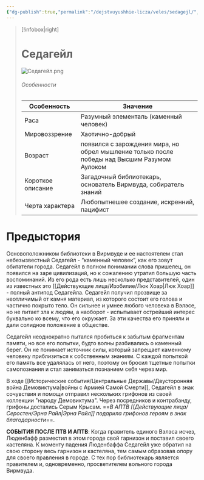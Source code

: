 ```yaml
---
{"dg-publish":true,"permalink":"/dejstvuyushhie-licza/veles/sedagejl/","dgPassFrontmatter":true}
---
```


> [!infobox|right]
> # Седагейл
> ![Седагейл.png](/img/user/%D0%98%D0%B7%D0%BE%D0%B1%D1%80%D0%B0%D0%B6%D0%B5%D0%BD%D0%B8%D1%8F/%D0%A1%D0%B5%D0%B4%D0%B0%D0%B3%D0%B5%D0%B9%D0%BB.png)
> ###### Особенности
> | Особенность | Значение |
> | ---- | ---- |
> | Раса | Разумный элементаль (каменный человек)|
> | Мировоззрение |Хаотично-добрый |
> | Возраст |появился с зарождения мира, но обрел мышление только после победы над Высшим Разумом Аулоком|
> | Короткое описание |Загадочный библиотекарь, основатель Вирмвуда, собиратель знаний|
> | Черта характера |Любопытнешее создание, искренний, пацифист|

# Предыстория

Основоположником библиотеки в Вирмвуде и ее настоятелем стал небезызвестный Седагейл - “каменный человек”, как его зовут обитатели города. 
Седагейл в полном понимании слова пришелец, он появился на заре цивилизаций, но к сожалению утратил большую часть воспоминаний. Из его рода есть лишь несколько представителей, один из известных это [[Действующие лица/Изобилие/Люк Хоар\|Люк Хоар]] - полный антипод Седагейла.
Седагейл получил прозвище за неотличимый от камня материал, из которого состоит его голова и частично покрыто тело.
Он сильнее и умнее любого человека в Вэлэсе, но не питает зла к людям, а наоборот - испытывает острейший интерес буквально ко всему, что его окружает. За эти качества его приняли и дали солидное положение в обществе.

Седагейл неоднократно пытался пробиться к забытым фрагментам памяти, но все его попытки, будто волны разбивались о каменный берег. Он не понимает источник силы, который запрещает каменному человеку приблизиться к собственным знаниям. С каждой попыткой его память все удалялась от него, поэтому он бросил тщетные попытки самопознания и стал заниматься познанием себя через мир.

В ходе [[Исторические события/Центральные Державы/Двусторонняя война Демовиктума\|войны с Армией Самой Смерти]], Седагейл в знак сочувствия и помощи отправил нескольких грифонов из своей коллекции "народу Демовиктума". Через посредников и контрабанду, грифоны достались Серым Крысам.
==*В АПТВ [[Действующие лица/Серостен/Эрна Райл\|Эрна Райл]] подарила грифонов героям в знак благодарности*==.

**СОБЫТИЯ ПОСЛЕ ПТВ И АПТВ**:
Когда правитель единого Вэлэса исчез, Люденбафф разместил в этом городе свой гарнизон и поставил своего кастеляна. К моменту падения Люденбаффа Седагейл уже обратил на свою сторону весь гарнизон и кастеляна, тем самым образовав опору для своего правления в городе. С тех пор библиотекарь является правителем и, одновременно, просветителем вольного города Вирмвуда.